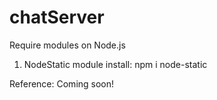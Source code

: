 # chatServer
Require modules on Node.js

1) NodeStatic module
install:
  npm i node-static
  
Reference:
 Coming soon!
